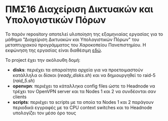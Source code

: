 # ΠΜΣ16 Διαχείριση Δικτυακών και Υπολογιστικών Πόρων

Το παρόν repository αποτελεί υλοποίηση της εξαμηνιαίας εργασίας για το μάθημα "Διαχείριση Δικτυακών και Υπολογιστικών Πόρων" του μεταπτυχιακού προγράμματος του Χαροκοπείου Πανεπιστημίου. Η εκφώνηση της εργασίας είναι διαθέσιμη [εδώ](https://docs.google.com/document/d/e/2PACX-1vRRQams_f-c24aZT5xKaGIckjJrgfBYl53xfTcBgdEVjr2EUA13dfKvmRZbYbqDAX7_8Vji2YLm1FHc/pub).

To project έχει την ακόλουθη δομή:
  * **disks**: περιέχει τα απαραίτητα αρχεία για να προετοιμαστούν κατάλληλα οι δίσκοι (*ready_disks.sh*) και να δημιουργηθεί το raid-5 (*raid_5.sh*) 
  * **οpenvpn**: περιέχει τα κάταλληκα config files ώστε το Headnode να τρέχει τον OpenVPN server και τα Nodes 1 και 2 να συνδέονται σαν clients
  * **scripts**: περιέχει τα scripts με τα οποία τα Nodes 1 και 2 παράγουν περιοδικά εγγραφές με τα CPU context switches και το Headnode υπολογίζει τον μέσο όρο τους
